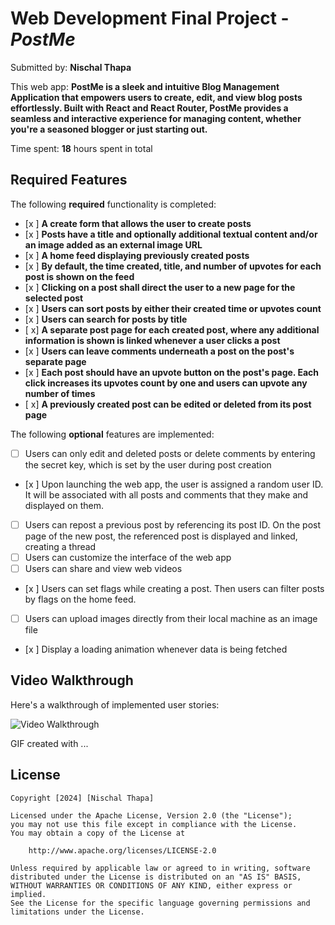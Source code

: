# Web Development Final Project - *PostMe*

Submitted by: **Nischal Thapa**

This web app: **PostMe is a sleek and intuitive Blog Management Application that empowers users to create, edit, and view blog posts effortlessly. Built with React and React Router, PostMe provides a seamless and interactive experience for managing content, whether you're a seasoned blogger or just starting out.**

Time spent: **18** hours spent in total

## Required Features

The following **required** functionality is completed:

- [x ] **A create form that allows the user to create posts**
- [x ] **Posts have a title and optionally additional textual content and/or an image added as an external image URL**
- [x ] **A home feed displaying previously created posts**
- [x ] **By default, the time created, title, and number of upvotes for each post is shown on the feed**
- [x ] **Clicking on a post shall direct the user to a new page for the selected post**
- [x ] **Users can sort posts by either their created time or upvotes count**
- [x ] **Users can search for posts by title**
- [ x] **A separate post page for each created post, where any additional information is shown is linked whenever a user clicks a post**
- [x ] **Users can leave comments underneath a post on the post's separate page**
- [x ] **Each post should have an upvote button on the post's page. Each click increases its upvotes count by one and users can upvote any number of times**
- [ x] **A previously created post can be edited or deleted from its post page**

The following **optional** features are implemented:

- [ ] Users can only edit and deleted posts or delete comments by entering the secret key, which is set by the user during post creation
- [x ] Upon launching the web app, the user is assigned a random user ID. It will be associated with all posts and comments that they make and displayed on them.
- [ ] Users can repost a previous post by referencing its post ID. On the post page of the new post, the referenced post is displayed and linked, creating a thread
- [ ] Users can customize the interface of the web app
- [ ] Users can share and view web videos
- [x ] Users can set flags while creating a post. Then users can filter posts by flags on the home feed.
- [ ] Users can upload images directly from their local machine as an image file
- [x ] Display a loading animation whenever data is being fetched

## Video Walkthrough

Here's a walkthrough of implemented user stories:

<img src='http://i.imgur.com/link/to/your/gif/file.gif' title='Video Walkthrough' width='' alt='Video Walkthrough' />

<!-- Replace this with whatever GIF tool you used! -->
GIF created with ...  
<!-- Recommended tools:
[Kap](https://getkap.co/) for macOS
[ScreenToGif](https://www.screentogif.com/) for Windows
[peek](https://github.com/phw/peek) for Linux. -->

## License

    Copyright [2024] [Nischal Thapa]

    Licensed under the Apache License, Version 2.0 (the "License");
    you may not use this file except in compliance with the License.
    You may obtain a copy of the License at

        http://www.apache.org/licenses/LICENSE-2.0

    Unless required by applicable law or agreed to in writing, software
    distributed under the License is distributed on an "AS IS" BASIS,
    WITHOUT WARRANTIES OR CONDITIONS OF ANY KIND, either express or implied.
    See the License for the specific language governing permissions and
    limitations under the License.

